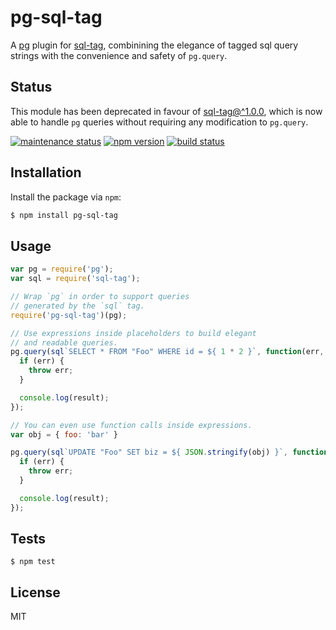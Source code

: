 # pg-sql-tag

A [pg](https://github.com/brianc/node-postgres) plugin for [sql-tag](https://www.npmjs.com/package/sql-tag), combinining the elegance of tagged sql query strings with the convenience and safety of `pg.query`.

## Status

This module has been deprecated in favour of [sql-tag@^1.0.0](https://github.com/seegno/sql-tag), which is now able to handle `pg` queries without requiring any modification to `pg.query`.

[![maintenance status][maintenance-image]]()
[![npm version][npm-image]][npm-url]
[![build status][travis-image]][travis-url]

## Installation

Install the package via `npm`:

```bash
$ npm install pg-sql-tag
```

## Usage

```js
var pg = require('pg');
var sql = require('sql-tag');

// Wrap `pg` in order to support queries
// generated by the `sql` tag.
require('pg-sql-tag')(pg);

// Use expressions inside placeholders to build elegant
// and readable queries.
pg.query(sql`SELECT * FROM "Foo" WHERE id = ${ 1 * 2 }`, function(err, result) {
  if (err) {
    throw err;
  }

  console.log(result);
});

// You can even use function calls inside expressions.
var obj = { foo: 'bar' }

pg.query(sql`UPDATE "Foo" SET biz = ${ JSON.stringify(obj) }`, function(err, result) {
  if (err) {
    throw err;
  }

  console.log(result);
});
```

## Tests

```
$ npm test
```

## License

MIT

[maintenance-image]: https://img.shields.io/maintenance/no/2016.svg?style=flat-square
[npm-image]: https://img.shields.io/npm/v/pg-sql-tag.svg?style=flat-square
[npm-url]: https://www.npmjs.com/package/pg-sql-tag
[travis-image]: https://img.shields.io/travis/seegno/pg-sql-tag/v0.0.1.svg?style=flat-square
[travis-url]: https://travis-ci.org/seegno/pg-sql-tag
